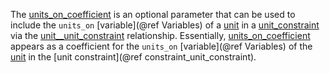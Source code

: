 The [units\_on\_coefficient](@ref) is an optional parameter that can be used to include the `units_on`
[variable](@ref Variables) of a [unit](@ref) in a [unit\_constraint](@ref) via the [unit\_\_unit\_constraint](@ref) relationship.
Essentially, [units\_on\_coefficient](@ref) appears as a coefficient for the
`units_on` [variable](@ref Variables) of the [unit](@ref) in the [unit constraint](@ref constraint_unit_constraint).